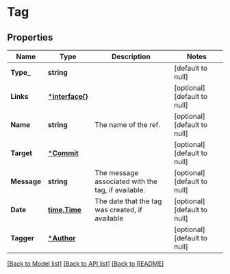 # Tag

## Properties
Name | Type | Description | Notes
------------ | ------------- | ------------- | -------------
**Type_** | **string** |  | [default to null]
**Links** | [***interface{}**](interface{}.md) |  | [optional] [default to null]
**Name** | **string** | The name of the ref. | [optional] [default to null]
**Target** | [***Commit**](commit.md) |  | [optional] [default to null]
**Message** | **string** | The message associated with the tag, if available. | [optional] [default to null]
**Date** | [**time.Time**](time.Time.md) | The date that the tag was created, if available | [optional] [default to null]
**Tagger** | [***Author**](author.md) |  | [optional] [default to null]

[[Back to Model list]](../README.md#documentation-for-models) [[Back to API list]](../README.md#documentation-for-api-endpoints) [[Back to README]](../README.md)

